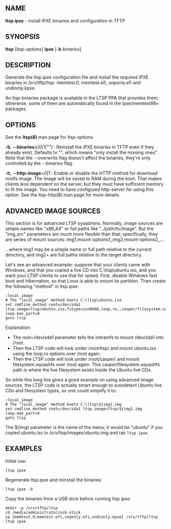 ## NAME
**ltsp ipxe** - install iPXE binaries and configuration in TFTP

## SYNOPSIS
**ltsp** [_ltsp-options_] **ipxe** [**-b** _binaries_]

## DESCRIPTION
Generate the ltsp.ipxe configuration file and install the required iPXE binaries
in /srv/tftp/ltsp: memtest.0, memtest.efi, snponly.efi and undionly.kpxe.

An ltsp-binaries package is available in the LTSP PPA that provides them;
otherwise, some of them are automatically found in the ipxe/memtest86+ packages.

## OPTIONS
See the **ltsp(8)** man page for _ltsp-options_.

**-b**, **--binaries=**_[0|1|""]_
: Reinstall the iPXE binaries in TFTP even if they already exist.
Defaults to "", which means "only install the missing ones".
Note that the --overwrite flag doesn't affect the binaries, they're only
controlled by the --binaries flag.

**-h**, **--http-image**=_0|1_
: Enable or disable the HTTP method for download rootfs image.
The image will be saved to RAM during the boot. That makes clients less
dependent on the server, but they must have sufficient memory to fit the image.
You need to have configured http-server for using this option.
See the ltsp-http(8) man page for more details.

## ADVANCED IMAGE SOURCES
This section is for advanced LTSP sysadmins.
Normally, image sources are simple names like "x86_64" or full paths like
"../path/to/image".
But the "img_src" parameters are much more flexible than that; specifically,
they are series of mount sources:
    img1,mount-options1,,img2,mount-options2,,...

...where img1 may be a simple name or full path relative to the current
directory, and img2+ are full paths relative to the target directory.

Let's see an advanced example: suppose that your clients came with
Windows, and that you copied a live CD into C:\ltsp\ubuntu.iso, and you
want your LTSP clients to use that for speed. First, disable Windows
fast boot and hibernation, so that Linux is able to mount its partition.
Then create the following "method" in ltsp.ipxe:

```ipxe
:local_image
# The "local_image" method boots C:\ltsp\ubuntu.iso
set cmdline_method root=/dev/sda1 ltsp.image=ltsp/ubuntu.iso,fstype=iso9660,loop,ro,,casper/filesystem.squashfs,squashfs,loop,ro loop.max_part=9
goto ltsp
```

Explanation:

 - The root=/dev/sda1 parameter tells the initramfs to mount /dev/sda1
into /root.
 - Then the LTSP code will look under /root/ltsp/ and mount ubuntu.iso using
the loop,ro options over /root again.
 - Then the LTSP code will look under /root/casper/ and mount
filesystem.squashfs over /root again. This casper/filesystem.squashfs path
is where the live filesystem exists inside the Ubuntu live CDs.

So while this long line gives a good example on using advanced image sources,
the LTSP code is actually smart enough to autodetect Ubuntu live CDs and
filesystem types, so one could simplify it to:

```ipxe
:local_image
# The "local_image" method boots C:\ltsp\${img}.img
set cmdline_method root=/dev/sda1 ltsp.image=ltsp/${img}.img loop.max_part=9
goto ltsp
```

The ${img} parameter is the name of the menu; it would be "ubuntu" if you
copied ubuntu.iso in /srv/ltsp/images/ubuntu.img and ran `ltsp ipxe`.

## EXAMPLES
Initial use:

```shell
ltsp ipxe
```

Regenerate ltsp.ipxe and reinstall the binaries:

```shell
ltsp ipxe -b
```

Copy the binaries from a USB stick before running ltsp ipxe:

```shell
mkdir -p /srv/tftp/ltsp
cd /media/administrator/usb-stick
cp {memtest.0,memtest.efi,snponly.efi,undionly.kpxe} /srv/tftp/ltsp
ltsp ipxe
```
